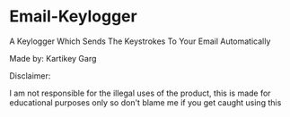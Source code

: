 # Email-Keylogger
A Keylogger Which Sends The Keystrokes To Your Email Automatically

Made by: Kartikey Garg

Disclaimer:

I am not responsible for the illegal uses of the product, this is made for educational purposes only 
so don't blame me if you get caught using this
